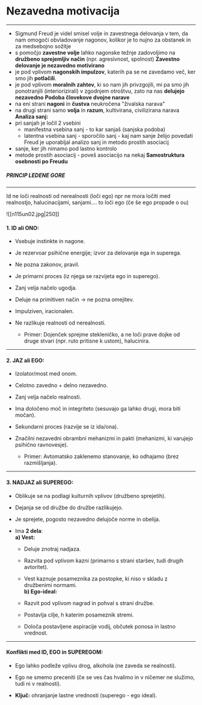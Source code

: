 # Nezavedna motivacija
--- 
- Sigmund Freud je videl smisel volje in zavestnega delovanja v tem, da nam omogoči obvladovanje nagonov, kolikor je to nujno za obstanek in za medsebojno sožitje
- s pomočjo **zavestne volje** lahko nagonske težnje zadovoljimo na **družbeno sprejemljiv način** (npr. agresivnost, spolnost)
**Zavestno delovanje je nezavedno motivirano**
- je pod vplivom **nagonskih impulzov**, katerih pa se ne zavedamo več, ker smo jih **potlačili**.
- je pod vplivom **moralnih zahtev**, ki so nam jih privzgojili, mi pa smo jih ponotranjili (interiorizirali) v zgodnjem otroštvu, zato na nas **delujejo nezavedno**
**Podoba človekove dvojne narave**
- na eni strani **nagoni** in **čustva** neukročena "živalska narava"
- na drugi strani samo **volja** in **razum**, kultivirana, civilizirana narava
**Analiza sanj:**
- pri sanjah je ločil 2 vsebini
	- manifestna vsebina sanj - to kar sanjaš (sanjska podoba)
	- latentna vsebina sanj - sporočilo sanj - kaj nam sanje želijo povedati
Freud je uporabljal analizo sanj in metodo prostih asociacij
- sanje, ker jih nimamo pod lastno kontrolo
- metode prostih asociacij - poveš asociacijo na nekaj
**Samostruktura osebnosti po Freudu**

##### **PRINCIP LEDENE GORE** 
---  
Id ne loči realnosti od nerealnosti (loči ego) npr ne mora ločiti med realnostjo, halucinacijami, sanjami.... to loči ego (če še ego propade o ou)

![[n115un02.jpg|250]]
#### **1. ID ali ONO:**

- Vsebuje instinkte in nagone.
    
- Je rezervoar psihične energije; izvor za delovanje ega in superega.
    
- Ne pozna zakonov, pravil.
    
- Je primarni proces (iz njega se razvijeta ego in superego).
    
- Zanj velja načelo ugodja.
    
- Deluje na primitiven način → ne pozna omejitev.
    
- Impulziven, iracionalen.
    
- Ne razlikuje realnosti od nerealnosti.
    
    - Primer: Dojenček sprejme stekleničko, a ne loči prave dojke od druge stvari (npr. ruto pritisne k ustom), halucinira.
        

---

#### **2. JAZ ali EGO:**

- Izolator/most med onom.
    
- Celotno zavedno + delno nezavedno.
    
- Zanj velja načelo realnosti.
    
- Ima določeno moč in integriteto (sesuvajo ga lahko drugi, mora biti močan).
    
- Sekundarni proces (razvije se iz ida/ona).
    
- Značilni nezavedni obrambni mehanizmi in pakti (mehanizmi, ki varujejo psihično ravnovesje).
    
    - Primer: Avtomatsko zaklenemo stanovanje, ko odhajamo (brez razmišljanja).
        

---

#### **3. NADJAZ ali SUPEREGO:**

- Oblikuje se na podlagi kulturnih vplivov (družbeno sprejetih).
    
- Dejanja se od družbe do družbe razlikujejo.
    
- Je sprejete, pogosto nezavedno delujoče norme in obelija.
    
- Ima **2 dela**:  
    **a) Vest:**
    
    - Deluje znotraj nadjaza.
        
    - Razvita pod vplivom kazni (primarno s strani staršev, tudi drugih avtoritet).
        
    - Vest kaznuje posameznika za postopke, ki niso v skladu z družbenimi normami.  
        **b) Ego-ideal:**
        
    - Razvit pod vplivom nagrad in pohval s strani družbe.
        
    - Postavlja cilje, h katerim posameznik stremi.
        
    - Določa postavljene aspiracije vodij, občutek ponosa in lastno vrednost.
        

---

#### **Konflikti med ID, EGO in SUPEREGOM:**

- Ego lahko podleže vplivu drog, alkohola (ne zaveda se realnosti).
    
- Ego ne smemo preceniti (če se ves čas hvalimo in v ničemer ne služimo, tudi ni v realnosti).
    
- **Ključ:** ohranjanje lastne vrednosti (superego - ego ideal).